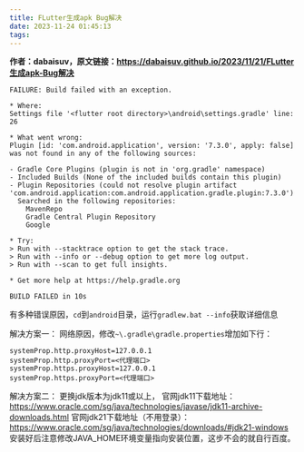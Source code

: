 ```yaml
---
title: FLutter生成apk Bug解决
date: 2023-11-24 01:45:13
tags:
---
```

**作者：dabaisuv，原文链接：https://dabaisuv.github.io/2023/11/21/FLutter生成apk-Bug解决**

```shell
FAILURE: Build failed with an exception.

* Where:
Settings file '<flutter root directory>\android\settings.gradle' line: 26

* What went wrong:
Plugin [id: 'com.android.application', version: '7.3.0', apply: false] was not found in any of the following sources:

- Gradle Core Plugins (plugin is not in 'org.gradle' namespace)
- Included Builds (None of the included builds contain this plugin)
- Plugin Repositories (could not resolve plugin artifact 'com.android.application:com.android.application.gradle.plugin:7.3.0')       
  Searched in the following repositories:
    MavenRepo
    Gradle Central Plugin Repository
    Google

* Try:
> Run with --stacktrace option to get the stack trace.
> Run with --info or --debug option to get more log output.
> Run with --scan to get full insights.

* Get more help at https://help.gradle.org

BUILD FAILED in 10s
```
有多种错误原因，`cd`到`android`目录，运行`gradlew.bat --info`获取详细信息

解决方案一：
网络原因，修改`~\.gradle\gradle.properties`增加如下行：
```shell
systemProp.http.proxyHost=127.0.0.1
systemProp.http.proxyPort=<代理端口>
systemProp.https.proxyHost=127.0.0.1
systemProp.https.proxyPort=<代理端口>
```

解决方案二：
更换jdk版本为jdk11或以上，
官网jdk11下载地址：https://www.oracle.com/sg/java/technologies/javase/jdk11-archive-downloads.html
官网jdk21下载地址（不用登录）：https://www.oracle.com/sg/java/technologies/downloads/#jdk21-windows
安装好后注意修改JAVA_HOME环境变量指向安装位置，这步不会的就自行百度。
